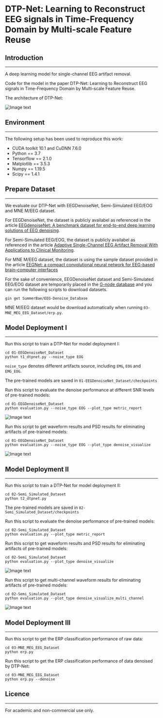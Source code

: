# DTP-Net: Learning to Reconstruct EEG signals in Time-Frequency Domain by Multi-scale Feature Reuse

## Introduction
---
A deep learning model for single-channel EEG artifact removal.

Code for the model in the paper DTP-Net: Learning to Reconstruct EEG signals in Time-Frequency Domain by Multi-scale Feature Reuse.

The architecture of DTP-Net:

![Image text]()

## Environment
---
The following setup has been used to reproduce this work:

* CUDA toolkit 10.1 and CuDNN 7.6.0
* Python == 3.7
* Tensorflow == 2.1.0
* Matplotlib == 3.5.3
* Numpy == 1.19.5
* Scipy == 1.4.1

## Prepare Dataset
---
We evaluate our DTP-Net with EEGDenoiseNet, Semi-Simulated EEG/EOG and MNE M/EEG dataset.

For EEGDenoiseNet, the dataset is publicly availabel as referenced in the article [EEGdenoiseNet: A benchmark dataset for end-to-end deep learning solutions of EEG denoising](https://github.com/ncclabsustech/EEGdenoiseNet).

For Semi-Simulated EEG/EOG, the dataset is publicly availabel as referenced in the article [Adaptive Single-Channel EEG Artifact Removal With Applications to Clinical Monitoring](https://github.com/holcman-lab/wavelet-quantile-normalization).

For MNE M/EEG dataset, the dataset is using the sample dataset provided in the article [EEGNet: a compact convolutional neural network for EEG-based brain–computer interfaces](https://github.com/vlawhern/arl-eegmodels)

For the sake of convenience, EEGDenoiseNet dataset and Semi-Simulated EEG/EOG dataset are temporarily placed in the [G-node database](https://gin.g-node.org/SummerBae/EEG-Denoise_Database) and you can run the following scripts to download datasets.
```
gin get SummerBae/EEG-Denoise_Database
```

MNE M/EEG dataset would be download automatically when running ```03-MNE_MEG_EEG_Dataset/erp.py```.

## Model Deployment I
---
Run this script to train a DTP-Net for model deployment I:
```
cd 01-EEGDenoiseNet_Dataset
python t1_dtpnet.py --noise_type EOG
```
```noise_type``` denotes different artifacts source, including ```EMG```, ```EOG``` and ```EMG_EOG```.

The pre-trained models are saved in ```01-EEGDenoiseNet_Dataset/checkpoints```

Run this script to evaluate the denoise performance at different SNR levels of pre-trained models:
```
cd 01-EEGDenoiseNet_Dataset
python evaluation.py --noise_type EOG --plot_type metric_report
```
![Image text]()

Run this script to get waveform results and PSD results for eliminating artifacts of pre-trained models:
```
cd 01-EEGDenoiseNet_Dataset
python evaluation.py --noise_type EOG --plot_type denoise_visualize
```
![Image text]()

## Model Deployment II
---
Run this script to train a DTP-Net for model deployment II:
```
cd 02-Semi_Simulated_Dataset
python t2_dtpnet.py
```

The pre-trained models are saved in ```02-Semi_Simulated_Dataset/checkpoints```

Run this script to evaluate the denoise performance of pre-trained models:
```
cd 02-Semi_Simulated_Dataset
python evaluation.py --plot_type metric_report
```

Run this script to get waveform results and PSD results for eliminating artifacts of pre-trained models:
```
cd 02-Semi_Simulated_Dataset
python evaluation.py --plot_type denoise_visualize
```
![Image text]()


Run this script to get multi-channel waveform results for eliminating artifacts of pre-trained models:
```
cd 02-Semi_Simulated_Dataset
python evaluation.py --plot_type denoise_visualize_multi_channel 
```
![Image text]()

## Model Deployment III
---
Run this script to get the ERP classification performance of raw data:
```
cd 03-MNE_MEG_EEG_Dataset
python erp.py
```
Run this script to get the ERP classification performance of data denoised by DTP-Net:
```
cd 03-MNE_MEG_EEG_Dataset
python erp.py --denoise
```
## Licence
---
For academic and non-commercial use only.